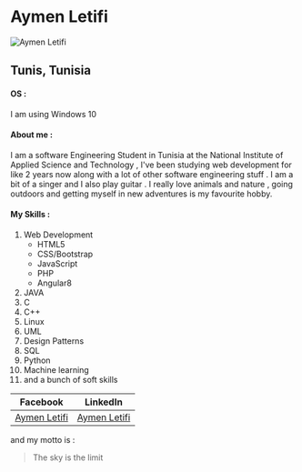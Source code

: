 # **Aymen Letifi**

![Aymen Letifi](https://scontent.ftun4-1.fna.fbcdn.net/v/t1.0-9/55764209_10210893247246969_4112502516736851968_o.jpg?_nc_cat=108&_nc_oc=AQkCgu1GsdTbjlZhfknxQ179Oui6kSCPksEXHQ3v938XC3hmmlj53oxvr-4uflj5ZNQ&_nc_ht=scontent.ftun4-1.fna&oh=2e2b1551c9ded91cbc4eaaed7859761c&oe=5E5672CF)
## Tunis, Tunisia
#### OS :
I am using Windows 10
#### About me :
I am a software Engineering Student in Tunisia at the National Institute of Applied Science and Technology , I've been studying web development for like 2 years now along with a lot of other software engineering stuff . I am a bit of a singer and I also play guitar . I really love animals and nature , going outdoors and getting myself in new
adventures is my favourite hobby.

#### My Skills : 
  1. Web Development
      * HTML5
      * CSS/Bootstrap
      * JavaScript
      * PHP
      * Angular8
  2. JAVA
  3. C
  4. C++
  5. Linux
  6. UML
  7. Design Patterns
  8. SQL
  9. Python
  10. Machine learning
  11. and a bunch of soft skills
  
| **Facebook** | **LinkedIn** |
| --- | --- |
| [Aymen Letifi](https://www.facebook.com/aymen.letifi) | [Aymen Letifi](https://www.linkedin.com/in/aymen-letifi-29aa91186/) |

and my motto is :
> The sky is the limit
